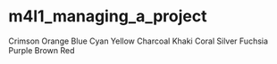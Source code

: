 # m4l1_managing_a_project
Crimson 
Orange
Blue
Cyan
Yellow
Charcoal
Khaki
Coral
Silver
Fuchsia
Purple
Brown
Red
